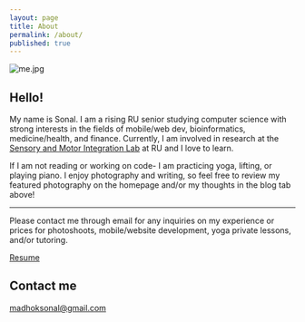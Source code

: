 ```yaml
---
layout: page
title: About
permalink: /about/
published: true
---
```


![me.jpg]({{site.baseurl}}/me.jpg)

## Hello!

My name is Sonal. I am a rising RU senior studying computer science with strong interests in the fields of mobile/web dev, bioinformatics, medicine/health, and finance. 
Currently, I am involved in research at the [Sensory and Motor Integration Lab](https://sensorymotorintegrationlab.com) at RU and I love to learn. 

If I am not reading or working on code- I am practicing yoga, lifting, or playing piano. 
I enjoy photography and writing, so feel free to review my featured photography on the homepage and/or my thoughts in the blog tab above!


---

Please contact me through email for any inquiries on my experience or prices for photoshoots, mobile/website development, yoga private lessons, and/or tutoring. 

[Resume](https://docs.google.com/document/d/1KBFs5UBzbaA2xlVxGoSXuCR2lI6PY269GN3ZiEa-1JE/edit?usp=sharing)

## Contact me

[madhoksonal@gmail.com](mailto:madhoksonal@gmail.com)
